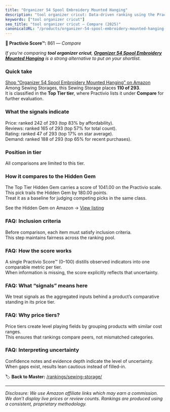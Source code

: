 ```yaml
---
title: "Organizer 54 Spool Embroidery Mounted Hanging"
description: "tool organizer cricut: Data-driven ranking using the Practivio Score™. Positioned by quality, value, demand, findability, momentum."
keywords: ["tool organizer cricut"]
seo_title: "tool organizer cricut — Compare (2025)"
canonicalURL: "/products/organizer-54-spool-embroidery-mounted-hanging-B0B9RFM8KQ/"
---
```


**🛒 Practivio Score™:** 861 — _Compare_


*If you're comparing **tool organizer cricut**, **[Organizer 54 Spool Embroidery Mounted Hanging](https://www.amazon.com/dp/B0B9RFM8KQ?tag=practivio-20)** is a strong alternative to put on your shortlist.*
### Quick take
[Shop “Organizer 54 Spool Embroidery Mounted Hanging” on Amazon](https://www.amazon.com/dp/B0B9RFM8KQ?tag=practivio-20)
Among Sewing Storages, this Sewing Storage places **110 of 293**.  
It is classified in the **Top Tier tier**, where Practivio lists it under **Compare** for further evaluation.

### What the signals indicate
Price: ranked 242 of 293 (top 83% by affordability).  
Reviews: ranked 165 of 293 (top 57% for total count).  
Rating: ranked 47 of 293 (top 17% on star average).  
Demand: ranked 188 of 293 (top 65% for recent purchases).

### Position in tier
All comparisons are limited to this tier.

### How it compares to the Hidden Gem
The Top Tier Hidden Gem carries a score of 1041.00 on the Practivio scale.  
This pick trails the Hidden Gem by 180.00 points.  
Treat it as a baseline for judging competing picks in the same class.  

See the Hidden Gem on Amazon → [View listing](https://www.amazon.com/dp/B002OHDTMI?tag=practivio-20)

### FAQ: Inclusion criteria
Before comparison, each item must satisfy inclusion criteria.  
This step maintains fairness across the ranking pool.

### FAQ: How the score works
A single Practivio Score™ (0–100) distills observed indicators into one comparable metric per tier.  
When information is missing, the score explicitly reflects that uncertainty.

### FAQ: What “signals” means here
We treat signals as the aggregated inputs behind a product’s comparative standing in its price tier.

### FAQ: Why price tiers?
Price tiers create level playing fields by grouping products with similar cost ranges.  
This ensures that rankings compare peers, not mismatched categories.

### FAQ: Interpreting uncertainty
Confidence notes and evidence depth indicate the level of uncertainty.  
When gaps exist, results lean cautious instead of filled-in.

<!-- Missing template for Compare/CompareWithinPriceClass -->


🏷️ **Back to Master:** [/rankings/sewing-storage/](/rankings/sewing-storage/)

---
_Disclosure: We use Amazon affiliate links which may earn a commission. We don’t display live prices or review counts. Rankings are produced using a consistent, proprietary methodology._
